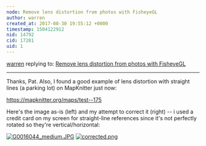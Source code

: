 ```yaml
---
node: Remove lens distortion from photos with FisheyeGL
author: warren
created_at: 2017-08-30 19:55:12 +0000
timestamp: 1504122912
nid: 14792
cid: 17281
uid: 1
---
```




[warren](../profile/warren) replying to: [Remove lens distortion from photos with FisheyeGL](../notes/warren/08-25-2017/remove-lens-distortion-from-photos-with-fisheyegl)

----
Thanks, Pat. Also, I found a good example of lens distortion with straight lines (a parking lot) on MapKnitter just now:

https://mapknitter.org/maps/test--175

Here's the image as-is (left) and my attempt to correct it (right) -- i used a credit card on my screen for straight-line references since it's not perfectly rotated so they're vertical/horizontal:

[![G0016044_medium.JPG](https://publiclab.org/system/images/photos/000/021/474/large/G0016044_medium.JPG)](https://publiclab.org/system/images/photos/000/021/474/original/G0016044_medium.JPG) [![corrected.png](https://publiclab.org/system/images/photos/000/021/475/large/corrected.png)](https://publiclab.org/system/images/photos/000/021/475/original/corrected.png)

